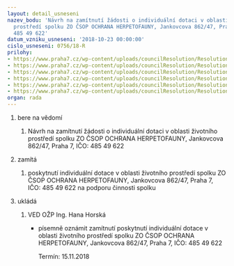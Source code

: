 ```yaml
---
layout: detail_usneseni
nazev_bodu: 'Návrh na zamítnutí žádosti o individuální dotaci v oblasti životního
  prostředí spolku ZO ČSOP OCHRANA HERPETOFAUNY, Jankovcova 862/47, Praha 7, IČO:
  485 49 622'
datum_vzniku_usneseni: '2018-10-23 00:00:00'
cislo_usneseni: 0756/18-R
prilohy:
- https://www.praha7.cz/wp-content/uploads/councilResolution/Resolutions/30299/export/INDIHerpetofauna~400776.docx
- https://www.praha7.cz/wp-content/uploads/councilResolution/Resolutions/30299/export/HalesDotace~400775.pdf
- https://www.praha7.cz/wp-content/uploads/councilResolution/Resolutions/30299/export/HalesDotace2~400774.pdf
- https://www.praha7.cz/wp-content/uploads/councilResolution/Resolutions/30299/export/Zapisz3jednani2018~400773.docx
- https://www.praha7.cz/wp-content/uploads/councilResolution/Resolutions/30299/export/Zapisz4jednani~400772.docx
- https://www.praha7.cz/wp-content/uploads/councilResolution/Resolutions/30299/export/export~401802.pdf
organ: rada
---
```

<ol id="urzList" class="urzList_view"><li class="urzClass1" id=""><span name="1">bere na vědomí</span><ol class="urzOlClass decimal "><li class="urzClass2" id="" style="text-align: left;"><span><p>Návrh na zamítnutí žádosti o individuální dotaci v oblasti životního prostředí spolku ZO ČSOP OCHRANA HERPETOFAUNY, Jankovcova 862/47, Praha 7, IČO: 485 49 622</p></span></li></ol></li><li class="urzClass1" id=""><span name="40">zamítá</span><ol class="urzOlClass decimal "><li class="urzClass2" id="" style="text-align: left;"><span><p>poskytnutí individuální dotace v oblasti životního prostředí spolku ZO ČSOP OCHRANA HERPETOFAUNY, Jankovcova 862/47, Praha 7, IČO: 485 49 622 na podporu činnosti spolku<br></p></span></li></ol></li><li class="urzClass1" id="urzUkoly"><span name="1">ukládá</span><ol class="urzOlClass"><li class="urzClass2"><span><p>VED OŽP Ing. Hana Horská</p></span><ul class="urzUlClass"><li class="urzClass3"><span><p>písemně oznámit zamítnutí poskytnutí individuální dotace v oblasti životního prostředí spolku ZO ČSOP OCHRANA HERPETOFAUNY, Jankovcova 862/47, Praha 7, IČO: 485 49 622</p></span><span class="urzUkolTermin">  Termín:&nbsp;15.11.2018</span></li></ul></li></ol></li></ol>